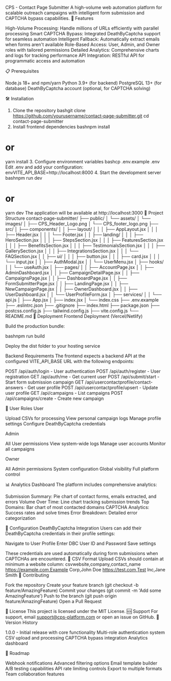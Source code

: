 CPS - Contact Page Submitter
A high-volume web automation platform for scalable outreach campaigns with intelligent form submission and CAPTCHA bypass capabilities.
🚀 Features

High-Volume Processing: Handle millions of URLs efficiently with parallel processing
Smart CAPTCHA Bypass: Integrated DeathByCaptcha support for seamless automation
Intelligent Fallback: Automatically extract emails when forms aren't available
Role-Based Access: User, Admin, and Owner roles with tailored permissions
Detailed Analytics: Comprehensive charts and logs for tracking performance
API Integration: RESTful API for programmatic access and automation

📋 Prerequisites

Node.js 18+ and npm/yarn
Python 3.9+ (for backend)
PostgreSQL 13+ (for database)
DeathByCaptcha account (optional, for CAPTCHA solving)

🛠️ Installation

1. Clone the repository
   bashgit clone https://github.com/yourusername/contact-page-submitter.git
   cd contact-page-submitter
2. Install frontend dependencies
   bashnpm install

# or

yarn install 3. Configure environment variables
bashcp .env.example .env
Edit .env and add your configuration:
envVITE_API_BASE=http://localhost:8000 4. Start the development server
bashnpm run dev

# or

yarn dev
The application will be available at http://localhost:3000
📁 Project Structure
contact-page-submitter/
├── public/
│ └── assets/
│ └── images/
│ ├── CPS_Header_Logo.png
│ └── CPS_footer_logo.png
├── src/
│ ├── components/
│ │ ├── layout/
│ │ │ ├── AppLayout.jsx
│ │ │ ├── Header.jsx
│ │ │ └── Footer.jsx
│ │ ├── landing/
│ │ │ ├── HeroSection.jsx
│ │ │ ├── StepsSection.jsx
│ │ │ ├── FeaturesSection.jsx
│ │ │ ├── BenefitsSection.jsx
│ │ │ ├── TestimonialsSection.jsx
│ │ │ ├── GallerySection.jsx
│ │ │ ├── IntegrationsSection.jsx
│ │ │ └── FAQSection.jsx
│ │ ├── ui/
│ │ │ ├── button.jsx
│ │ │ ├── card.jsx
│ │ │ └── input.jsx
│ │ ├── AuthModal.jsx
│ │ └── UserMenu.jsx
│ ├── hooks/
│ │ └── useAuth.jsx
│ ├── pages/
│ │ ├── AccountPage.jsx
│ │ ├── AdminDashboard.jsx
│ │ ├── CampaignDetailPage.jsx
│ │ ├── CampaignsPage.jsx
│ │ ├── DashboardPage.jsx
│ │ ├── FormSubmitterPage.jsx
│ │ ├── LandingPage.jsx
│ │ ├── NewCampaignPage.jsx
│ │ ├── OwnerDashboard.jsx
│ │ ├── UserDashboard.jsx
│ │ └── UserProfileForm.jsx
│ ├── services/
│ │ └── api.js
│ ├── App.jsx
│ ├── index.jsx
│ └── index.css
├── .env.example
├── .eslintrc.json
├── .gitignore
├── index.html
├── package.json
├── postcss.config.js
├── tailwind.config.js
├── vite.config.js
└── README.md
🚀 Deployment
Frontend Deployment (Vercel/Netlify)

Build the production bundle:

bashnpm run build

Deploy the dist folder to your hosting service

Backend Requirements
The frontend expects a backend API at the configured VITE_API_BASE URL with the following endpoints:

POST /api/auth/login - User authentication
POST /api/auth/register - User registration
GET /api/auth/me - Get current user
POST /api/submit/start - Start form submission campaign
GET /api/usercontactprofile/contact-answers - Get user profile
POST /api/usercontactprofile/upsert - Update user profile
GET /api/campaigns - List campaigns
POST /api/campaigns/create - Create new campaign

🔑 User Roles
User

Upload CSVs for processing
View personal campaign logs
Manage profile settings
Configure DeathByCaptcha credentials

Admin

All User permissions
View system-wide logs
Manage user accounts
Monitor all campaigns

Owner

All Admin permissions
System configuration
Global visibility
Full platform control

📊 Analytics Dashboard
The platform includes comprehensive analytics:

Submission Summary: Pie chart of contact forms, emails extracted, and errors
Volume Over Time: Line chart tracking submission trends
Top Domains: Bar chart of most contacted domains
CAPTCHA Analytics: Success rates and solve times
Error Breakdown: Detailed error categorization

🔧 Configuration
DeathByCaptcha Integration
Users can add their DeathByCaptcha credentials in their profile settings:

Navigate to User Profile
Enter DBC User ID and Password
Save settings

These credentials are used automatically during form submissions when CAPTCHAs are encountered.
📝 CSV Format
Upload CSVs should contain at minimum a website column:
csvwebsite,company,contact_name
https://example.com,Example Corp,John Doe
https://test.com,Test Inc,Jane Smith
🤝 Contributing

Fork the repository
Create your feature branch (git checkout -b feature/AmazingFeature)
Commit your changes (git commit -m 'Add some AmazingFeature')
Push to the branch (git push origin feature/AmazingFeature)
Open a Pull Request

📄 License
This project is licensed under the MIT License.
🆘 Support
For support, email support@cps-platform.com or open an issue on GitHub.
🔄 Version History

1.0.0 - Initial release with core functionality
Multi-role authentication system
CSV upload and processing
CAPTCHA bypass integration
Analytics dashboard

🎯 Roadmap

Webhook notifications
Advanced filtering options
Email template builder
A/B testing capabilities
API rate limiting controls
Export to multiple formats
Team collaboration features
